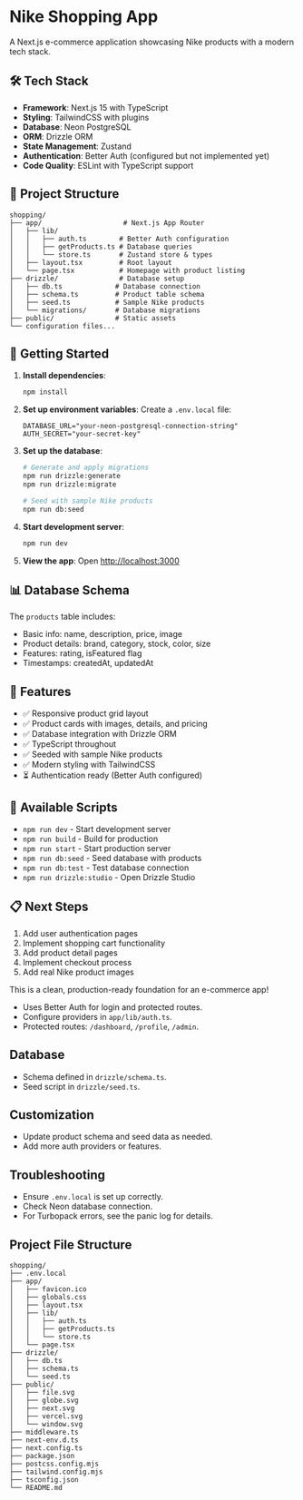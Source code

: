 # Nike Shopping App

A Next.js e-commerce application showcasing Nike products with a modern tech stack.

## 🛠️ Tech Stack

- **Framework**: Next.js 15 with TypeScript
- **Styling**: TailwindCSS with plugins
- **Database**: Neon PostgreSQL
- **ORM**: Drizzle ORM
- **State Management**: Zustand
- **Authentication**: Better Auth (configured but not implemented yet)
- **Code Quality**: ESLint with TypeScript support

## 📁 Project Structure

```
shopping/
├── app/                    # Next.js App Router
│   ├── lib/
│   │   ├── auth.ts        # Better Auth configuration
│   │   ├── getProducts.ts # Database queries
│   │   └── store.ts       # Zustand store & types
│   ├── layout.tsx         # Root layout
│   └── page.tsx           # Homepage with product listing
├── drizzle/               # Database setup
│   ├── db.ts             # Database connection
│   ├── schema.ts         # Product table schema
│   ├── seed.ts           # Sample Nike products
│   └── migrations/       # Database migrations
├── public/               # Static assets
└── configuration files...
```

## 🚀 Getting Started

1. **Install dependencies**:
   ```bash
   npm install
   ```

2. **Set up environment variables**:
   Create a `.env.local` file:
   ```env
   DATABASE_URL="your-neon-postgresql-connection-string"
   AUTH_SECRET="your-secret-key"
   ```

3. **Set up the database**:
   ```bash
   # Generate and apply migrations
   npm run drizzle:generate
   npm run drizzle:migrate
   
   # Seed with sample Nike products
   npm run db:seed
   ```

4. **Start development server**:
   ```bash
   npm run dev
   ```

5. **View the app**: Open [http://localhost:3000](http://localhost:3000)

## 📊 Database Schema

The `products` table includes:
- Basic info: name, description, price, image
- Product details: brand, category, stock, color, size
- Features: rating, isFeatured flag
- Timestamps: createdAt, updatedAt

## 🎨 Features

- ✅ Responsive product grid layout
- ✅ Product cards with images, details, and pricing
- ✅ Database integration with Drizzle ORM
- ✅ TypeScript throughout
- ✅ Seeded with sample Nike products
- ✅ Modern styling with TailwindCSS
- ⏳ Authentication ready (Better Auth configured)

## 📝 Available Scripts

- `npm run dev` - Start development server
- `npm run build` - Build for production
- `npm run start` - Start production server
- `npm run db:seed` - Seed database with products
- `npm run db:test` - Test database connection
- `npm run drizzle:studio` - Open Drizzle Studio

## 📋 Next Steps

1. Add user authentication pages
2. Implement shopping cart functionality
3. Add product detail pages
4. Implement checkout process
5. Add real Nike product images

This is a clean, production-ready foundation for an e-commerce app!

- Uses Better Auth for login and protected routes.
- Configure providers in `app/lib/auth.ts`.
- Protected routes: `/dashboard`, `/profile`, `/admin`.

## Database

- Schema defined in `drizzle/schema.ts`.
- Seed script in `drizzle/seed.ts`.

## Customization

- Update product schema and seed data as needed.
- Add more auth providers or features.

## Troubleshooting

- Ensure `.env.local` is set up correctly.
- Check Neon database connection.
- For Turbopack errors, see the panic log for details.

## Project File Structure

```
shopping/
├── .env.local
├── app/
│   ├── favicon.ico
│   ├── globals.css
│   ├── layout.tsx
│   ├── lib/
│   │   ├── auth.ts
│   │   ├── getProducts.ts
│   │   └── store.ts
│   └── page.tsx
├── drizzle/
│   ├── db.ts
│   ├── schema.ts
│   └── seed.ts
├── public/
│   ├── file.svg
│   ├── globe.svg
│   ├── next.svg
│   ├── vercel.svg
│   └── window.svg
├── middleware.ts
├── next-env.d.ts
├── next.config.ts
├── package.json
├── postcss.config.mjs
├── tailwind.config.mjs
├── tsconfig.json
└── README.md
```
